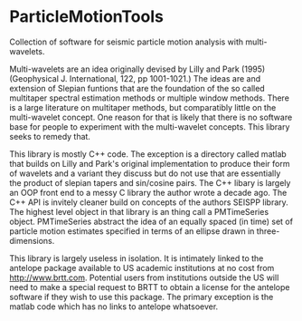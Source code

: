 # ParticleMotionTools
Collection of software for seismic particle motion analysis with multi-wavelets.

Multi-wavelets are an idea originally devised by Lilly and Park (1995) (Geophysical J. International, 122, pp 1001-1021.)  The ideas are and extension of Slepian funtions that are the foundation of the so called multitaper spectral estimation methods or multiple window methods.   There is a large literature on multitaper methods, but comparatibly little on the multi-wavelet concept.  One reason for that is likely that there is no software base for people to experiment with the multi-wavelet concepts.  This library seeks to remedy that. 

This library is mostly C++ code. The exception is a directory called matlab that builds on Lilly and Park's original implementation to produce their form of wavelets and a variant they discuss but do not use that are essentially the product of slepian tapers and sin/cosine pairs.   The C++ libary is largely an OOP front end to a messy C library the author wrote a decade ago.   The C++ API is invitely cleaner build on concepts of the authors SEISPP library.   The highest level object in that library is an thing call a PMTimeSeries object.  PMTimeSeries abstract the idea of an equally spaced (in time) set of particle motion estimates specified in terms of an ellipse drawn in three-dimensions.

This library is largely useless in isolation.   It is intimately linked to the antelope package available to US academic institutions at no cost from http://www.brtt.com.   Potential users from institutions outside the US will need to make a special request to BRTT to obtain a license for the antelope software if they wish to use this package.   The primary exception is the matlab code which has no links to antelope whatsoever. 
